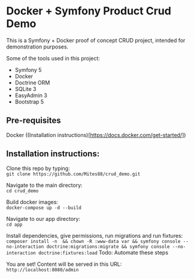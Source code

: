 # Docker + Symfony Product Crud Demo
This is a Symfony + Docker proof of concept CRUD project, intended for demonstration purposes.

Some of the tools used in this project:
- Symfony 5
- Docker
- Doctrine ORM
- SQLite 3
- EasyAdmin 3
- Bootstrap 5

## Pre-requisites
Docker ((Installation instructions)[https://docs.docker.com/get-started/])

## Installation instructions:
Clone this repo by typing:  
`git clone https://github.com/Mites88/crud_demo.git`

Navigate to the main directory:  
`cd crud_demo`

Build docker images:  
`docker-compose up -d --build`

Navigate to our app directory:  
`cd app`

Install dependencies, give permissions, run migrations and run fixtures:  
`composer install -n  && chown -R :www-data var && symfony console --no-interaction doctrine:migrations:migrate && symfony console --no-interaction doctrine:fixtures:load`
Todo: Automate these steps

You are set! Content will be served in this URL:  
`http://localhost:8080/admin`
